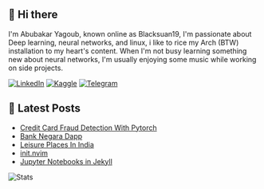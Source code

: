 ## 👋 Hi there

I'm Abubakar Yagoub, known online as Blacksuan19, I'm passionate about Deep
learning, neural networks, and linux, i like to rice my Arch (BTW) installation
to my heart's content. When I'm not busy learning something new about neural
networks, I'm usually enjoying some music while working on side projects.

[![LinkedIn](https://img.shields.io/badge/LinkedIn-0077B5?style=for-the-badge&logo=linkedin&logoColor=white)](https://www.linkedin.com/in/blacksuan19/)
[![Kaggle](https://img.shields.io/badge/Kaggle-5acfff?style=for-the-badge&logo=kaggle&logoColor=white)](http://kaggle.com/abubakaryagob/)
[![Telegram](https://img.shields.io/badge/Telegram-2CA5E0?style=for-the-badge&logo=telegram&logoColor=white)](https://t.me/blacksuan19)

## 📩 Latest Posts

<!-- BLOG-POST-LIST:START -->
- [Credit Card Fraud Detection With Pytorch](http://blacksuan19.tk/projects/credit-card-fraud-detection-with-pytorch/)
- [Bank Negara Dapp](http://blacksuan19.tk/projects/bank-negara/)
- [Leisure Places In India](http://blacksuan19.tk/projects/leisure-places-in-india/)
- [init.nvim](http://blacksuan19.tk/projects/init-nvim/)
- [Jupyter Notebooks in Jekyll](http://blacksuan19.tk/blog/notebooks-in-jekyll/)
<!-- BLOG-POST-LIST:END -->

![Stats](https://github-readme-stats.vercel.app/api?username=blacksuan19&theme=github_dark)
